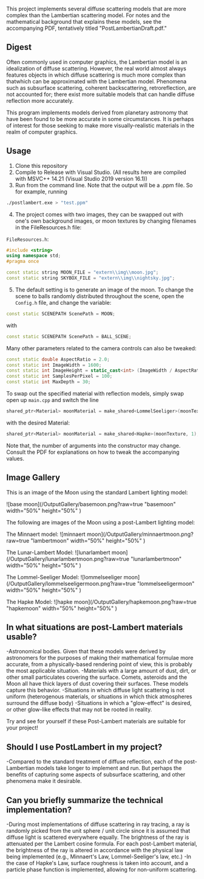 This project implements several diffuse scattering models that are more complex than the Lambertian scattering model. For notes and the mathematical background that explains these models, see the accompanying PDF, tentatively titled "PostLambertianDraft.pdf."

## Digest

Often commonly used in computer graphics, the Lambertian model is an idealization of diffuse scattering. However, the real world almost always features objects in which diffuse scattering is much more complex than thatwhich can be approximated with the Lambertian model. Phenomena such as subsurface scattering, coherent backscattering, retroreflection, are not accounted for; there exist more suitable models that can handle diffuse reflection more accurately.

This program implements models derived from planetary astronomy that have been found to be more accurate in some circumstances. It is perhaps of interest for those seeking to make more visually-realistic materials in the realm of computer graphics.

## Usage

1. Clone this repository
2. Compile to Release with Visual Studio. (All results here are compiled with MSVC++ 14.21 (Visual Studio 2019 version 16.1))
3. Run from the command line. Note that the output will be a .ppm file. So for example, running 

```bash
./postlambert.exe > "test.ppm"
```

4. The project comes with two images, they can be swapped out with one's own background images, or moon textures by changing filenames in the FileResources.h file:

`FileResources.h`:
```c++
#include <string>
using namespace std;
#pragma once

const static string MOON_FILE = "extern\\img\\moon.jpg";
const static string SKYBOX_FILE = "extern\\img\\nightsky.jpg";
```

5. The default setting is to generate an image of the moon. To change the scene to balls randomly distributed throughout the scene, open the `Config.h` file, and change the variable: 

```c++
const static SCENEPATH ScenePath = MOON;
```

with 

```c++
const static SCENEPATH ScenePath = BALL_SCENE;
```

Many other parameters related to the camera controls can also be tweaked:

```c++
const static double AspectRatio = 2.0;
const static int ImageWidth = 1600;
const static int ImageHeight = static_cast<int> (ImageWidth / AspectRatio);
const static int SamplesPerPixel = 100;
const static int MaxDepth = 30;
```

To swap out the specified material with reflection models, simply swap open up `main.cpp` and switch the line

```C++
shared_ptr<Material> moonMaterial = make_shared<LommelSeeliger>(moonTexture);
```

with the desired Material:

```C++
shared_ptr<Material> moonMaterial = make_shared<Hapke>(moonTexture, 1);
```

Note that, the number of arguments into the constructor may change. Consult the PDF for explanations on how to tweak the accompanying values.

## Image Gallery

This is an image of the Moon using the standard Lambert lighting model:

![base moon](/OutputGallery/basemoon.png?raw=true "basemoon" width="50%" height="50%" )

The following are images of the Moon using a post-Lambert lighting model:

The Minnaert model:
![minnaert moon](/OutputGallery/minnaertmoon.png?raw=true "lambertmoon" width="50%" height="50%" )

The Lunar-Lambert Model:
![lunarlambert moon](/OutputGallery/lunarlambertmoon.png?raw=true "lunarlambertmoon" width="50%" height="50%" )

The Lommel-Seeliger Model:
![lommelseeliger moon](/OutputGallery/lommelseeligermoon.png?raw=true "lommelseeligermoon" width="50%" height="50%" )

The Hapke Model:
![hapke moon](/OutputGallery/hapkemoon.png?raw=true "hapkemoon" width="50%" height="50%" )

## In what situations are post-Lambert materials usable?
    
  -Astronomical bodies. Given that these models were derived by astronomers for the purposes of making their mathematical formulae more accurate, from a physically-based rendering point of view, this is probably the most applicable situation.
  -Materials with a large amount of dust, dirt, or other small particulates covering the surface. Comets, asteroids and the Moon all have thick layers of dust covering their surfaces. These models capture this behavior.
  -Situations in which diffuse light scattering is not uniform (heterogenous materials, or situations in which thick atmospheres surround the diffuse body)
  -Situations in which a "glow-effect" is desired, or other glow-like effects that may not be rooted in reality.

Try and see for yourself if these Post-Lambert materials are suitable for your project!

## Should I use PostLambert in my project?

  -Compared to the standard treatment of diffuse reflection, each of the post-Lambertian models take longer to implement and run. But perhaps the benefits of capturing some aspects of subsurface scattering, and other phenomena make it desirable.

## Can you briefly summarize the technical implementation?

  -During most implementations of diffuse scattering in ray tracing, a ray is randomly picked from the unit sphere / unit circle since it is assumed that diffuse light is scattered everywhere equally. The brightness of the ray is attenuated per the Lambert cosine formula. For each post-Lambert material, the brightness of the ray is altered in accordance with the physical law being implemented (e.g., Minnaert's Law, Lommel-Seeliger's law, etc.)
  -In the case of Hapke's Law, surface roughness is taken into account, and a particle phase function is implemented, allowing for non-uniform scattering.